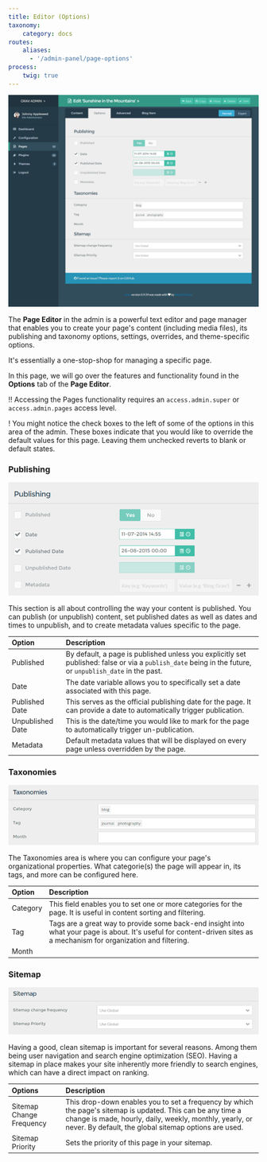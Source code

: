 ```yaml
---
title: Editor (Options)
taxonomy:
    category: docs
routes:
    aliases:
      - '/admin-panel/page-options'
process:
    twig: true
---
```


![Admin Page Editor](page_options.png?classes=shadow)

The **Page Editor** in the admin is a powerful text editor and page manager that enables you to create your page's content (including media files), its publishing and taxonomy options, settings, overrides, and theme-specific options.

It's essentially a one-stop-shop for managing a specific page.

In this page, we will go over the features and functionality found in the **Options** tab of the **Page Editor**.

!! Accessing the Pages functionality requires an `access.admin.super` or `access.admin.pages` access level.

! You might notice the check boxes to the left of some of the options in this area of the admin. These boxes indicate that you would like to override the default values for this page. Leaving them unchecked reverts to blank or default states.

### Publishing

![Admin Page Editor](page_options_publishing.png?classes=shadow)

This section is all about controlling the way your content is published. You can publish (or unpublish) content, set published dates as well as dates and times to unpublish, and to create metadata values specific to the page.

| Option           | Description                                                                                                                                              |
| :-----           | :-----                                                                                                                                                   |
| Published        | By default, a page is published unless you explicitly set published: false or via a `publish_date` being in the future, or `unpublish_date` in the past. |
| Date             | The date variable allows you to specifically set a date associated with this page.                                                                       |
| Published Date   | This serves as the official publishing date for the page. It can provide a date to automatically trigger publication.                                    |
| Unpublished Date | This is the date/time you would like to mark for the page to automatically trigger un-publication.                                                    |
| Metadata         | Default metadata values that will be displayed on every page unless overridden by the page.                                                               |

### Taxonomies

![Admin Page Editor](page_options_taxonomies.png?classes=shadow)

The Taxonomies area is where you can configure your page's organizational properties. What categorie(s) the page will appear in, its tags, and more can be configured here.

| Option   | Description                                                                                                                                                             |
| :-----   | :-----                                                                                                                                                                  |
| Category | This field enables you to set one or more categories for the page. It is useful in content sorting and filtering.                                                       |
| Tag      | Tags are a great way to provide some back-end insight into what your page is about. It's useful for content-driven sites as a mechanism for organization and filtering. |
| Month    |                                                                                                                                                                         |

### Sitemap

![Admin Page Editor](page_options_sitemap.png?classes=shadow)

Having a good, clean sitemap is important for several reasons. Among them being user navigation and search engine optimization (SEO). Having a sitemap in place makes your site inherently more friendly to search engines, which can have a direct impact on ranking.

| Options                  | Description                                                                                                                                                                                                                     |
| :-----                   | :-----                                                                                                                                                                                                                          |
| Sitemap Change Frequency | This drop-down enables you to set a frequency by which the page's sitemap is updated. This can be any time a change is made, hourly, daily, weekly, monthly, yearly, or never. By default, the global sitemap options are used. |
| Sitemap Priority         | Sets the priority of this page in your sitemap.                                                                                                                                                                                 |
